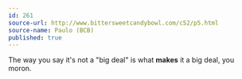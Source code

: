 ```yaml
---
id: 261
source-url: http://www.bittersweetcandybowl.com/c52/p5.html
source-name: Paulo (BCB)
published: true
---
```


<p>The way you say it's not a "big deal" is what <strong>makes</strong> it a big deal, you moron.</p>


